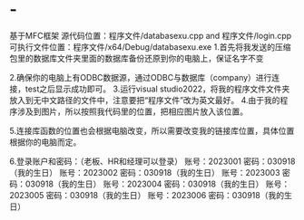 # -
基于MFC框架
源代码位置：程序文件/databasexu.cpp   and   程序文件/login.cpp
可执行文件位置：程序文件/x64/Debug/databasexu.exe
1.首先将我发送的压缩包里的数据库文件夹里面的数据库备份还原到你的电脑上，保证名字不变

2.确保你的电脑上有ODBC数据源，通过ODBC与数据库（company）进行连接，test之后显示成功即可。
3.运行visual studio2022，将我的程序文件文件夹放入到无中文路径的文件中，注意要把“程序文件”改为英文最好。
4.由于我的程序涉及到图片，所以按照我代码里的位置，把相应图片放入该位置。

5.连接库函数的位置也会根据电脑改变，所以需要改变我的链接库位置，具体位置根据你的电脑而定。

6.登录账户和密码：（老板、HR和经理可以登录）
账号：2023001  密码：030918（我的生日）
账号：2023002  密码：030918（我的生日）
账号：2023003  密码：030918（我的生日）
账号：2023004  密码：030918（我的生日）
账号：2023005  密码：030918（我的生日）
账号：2023006  密码：030918（我的生日）
